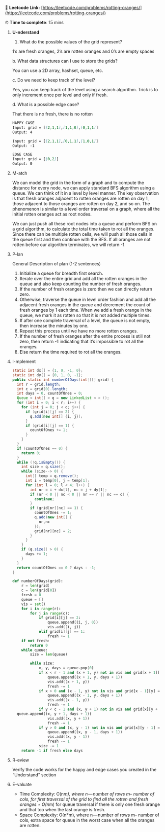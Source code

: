 🔗 **Leetcode Link:** [https://leetcode.com/problems/rotting-oranges/](https://leetcode.com/problems/rotting-oranges/)

⏰ **Time to complete**: 15 mins

1. **U-nderstand**
    1. What do the possible values of the grid represent? 
    
    1’s are fresh oranges, 2’s are rotten oranges and 0’s are empty spaces
    
    b. What data structures can I use to store the grids?
    
    You can use a 2D array, hashset, queue, etc.
    
    c. Do we need to keep track of the level?
    
    Yes, you can keep track of the level using a search algorithm. Trick is to only increment once per level and only if fresh.
    
    d. What is a possible edge case?
    
    That there is no fresh, there is no rotten
    
    ```markdown
    HAPPY CASE
    Input: grid = [[2,1,1],[1,1,0],[0,1,1]]
    Output: 4
    
    Input: grid = [[2,1,1],[0,1,1],[1,0,1]]
    Output: -1
    
    EDGE CASE
    Input: grid = [[0,2]]
    Output: 0
    ```
    
2. M-atch
    
    We can model the grid in the form of a graph and to compute the distance for every node, we can apply standard BFS algorithm using a queue. We can think of it in a level by level manner. The key observation is that fresh oranges adjacent to rotten oranges are rotten on day 1, those adjacent to those oranges are rotten on day 2, and so on. The phenomenon is similar to a level order traversal on a graph, where all the initial rotten oranges act as root nodes.
    
    We can just push all these root nodes into a queue and perform BFS on a grid algorithm, to calculate the total time taken to rot all the oranges. Since there can be multiple rotten cells, we will push all those cells in the queue first and then continue with the BFS. If all oranges are not rotten before our algorithm terminates, we will return -1. 
    
3. P-lan
    
    General Description of plan (1-2 sentences)
    
    1. Initialize a queue for breadth first search.
    2. Iterate over the entire grid and add all the rotten oranges in the queue and also keep counting the number of fresh oranges.
    3. If the number of fresh oranges is zero then we can directly return zero.
    4. Otherwise, traverse the queue in level order fashion and add all the adjacent fresh oranges in the queue and decrement the count of fresh oranges by 1 each time. When we add a fresh orange in the queue, we mark it as rotten so that it is not added multiple times.
    5. If after one complete traversal of a level, the queue is not empty, then increase the minutes by one.
    6. Repeat this process until we have no more rotten oranges.
    7. If the number of fresh oranges after the entire process is still not zero, then return -1 indicating that it’s impossible to rot all the oranges.
    8. Else return the time required to rot all the oranges.
4. I-mplement
    
    ```java
    static int dx[] = {1, 0, -1, 0};
    static int dy[] = {0, 1, 0, -1};
    public static int numberOfDays(int[][] grid) {
      int r = grid.length;
      int c = grid[0].length;
      int days = 0, countOfOnes = 0;
      Queue < int[] > q = new LinkedList < > ();
      for (int i = 0; i < r; i++) {
        for (int j = 0; j < c; j++) {
          if (grid[i][j] == 2) {
            q.add(new int[] {i, j});
          }
          if (grid[i][j] == 1) {
            countOfOnes += 1;
          }
        }
      }
      if (countOfOnes == 0) {
        return 0;
      }
      while (!q.isEmpty()) {
        int size = q.size();
        while (size--> 0) {
          int[] temp = q.remove();
          int i = temp[0], j = temp[1];
          for (int l = 0; l < 4; l++) {
            int nr = i + dx[l], nc = j + dy[l];
            if (nr < 0 || nc < 0 || nr == r || nc == c) {
              continue;
            }
            if (grid[nr][nc] == 1) {
              countOfOnes -= 1;
              q.add(new int[] {
                nr,nc
              });
              grid[nr][nc] = 2;
            }
          }
        }
        if (q.size() > 0) {
          days += 1;
        }
      }
      return countOfOnes == 0 ? days : -1;
    }
    ```
    
    ```python
    def numberOfDays(grid):
        r = len(grid)
        c = len(grid[0])
        fresh = 0
        queue = []
        vis = set()
        for i in range(r):
            for j in range(c):
                if grid[i][j] == 2:
                    queue.append((i, j, 0))
                    vis.add((i, j))
                elif grid[i][j] == 1:
                    fresh += 1
        if not fresh:
            return 0
        while queue:
            size = len(queue)
    
            while size:
                x, y, days = queue.pop(0)
                if x < r - 1 and (x + 1, y) not in vis and grid[x + 1][y] == 1:
                    queue.append((x + 1, y, days + 1))
                    vis.add((x + 1, y))
                    fresh -= 1
                if x > 0 and (x - 1, y) not in vis and grid[x - 1][y] == 1:
                    queue.append((x - 1, y, days + 1))
                    vis.add((x - 1, y))
                    fresh -= 1
                if y < c - 1 and (x, y + 1) not in vis and grid[x][y + 1] == 1:
      queue.append((x, y + 1, days + 1))
                    vis.add((x, y + 1))
                    fresh -= 1
                if y > 0 and (x, y - 1) not in vis and grid[x][y - 1] == 1:
                    queue.append((x, y - 1, days + 1))
                    vis.add((x, y - 1))
                    fresh -= 1
                size -= 1
        return -1 if fresh else days
    ```
    
5. R-eview
    
    Verify the code works for the happy and edge cases you created in the “Understand” section
    
6. E-valuate
    - Time Complexity: O(n*m), where n — number of rows m– number of cols, for first traversal of the grid to find all the rotten and fresh oranges + O(n*m) for queue traversal if there is only one fresh orange and that too when the last orange is fresh.
    - Space Complexity: O(n*m), where n — number of rows m– number of cols, extra space for queue in the worst case when all the oranges are rotten.